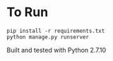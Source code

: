 
# To Run
```
pip install -r requirements.txt
python manage.py runserver
```
Built and tested with Python 2.7.10
